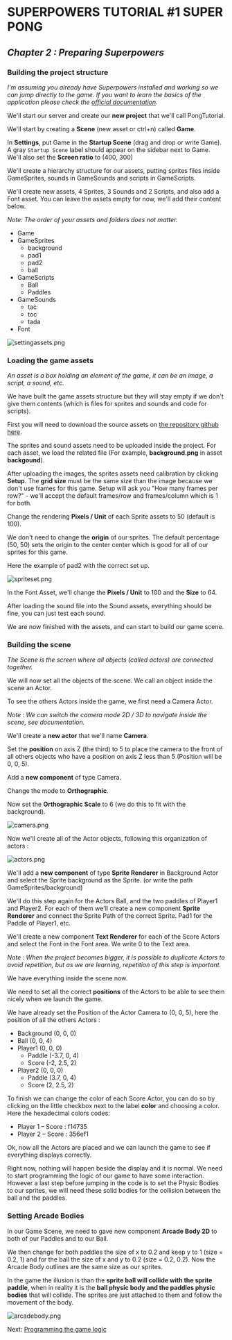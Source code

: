 # SUPERPOWERS TUTORIAL #1 SUPER PONG
## *Chapter 2 : Preparing Superpowers*

### Building the project structure

*I'm assuming you already have Superpowers installed and working so we can jump directly to the game.
If you want to learn the basics of the application please check the [official documentation][1].*

We'll start our server and create our **new project** that we'll call PongTutorial.

We'll start by creating a **Scene** (new asset or ctrl+n) called **Game**.

In **Settings**, put Game in the **Startup Scene** (drag and drop or write Game). A gray `Startup Scene` label should appear on the sidebar next to Game. We'll also set the **Screen ratio** to (400, 300)

We'll create a hierarchy structure for our assets, putting sprites files inside
GameSprites, sounds in GameSounds and scripts in GameScripts.

We'll create new assets, 4 Sprites, 3 Sounds and 2 Scripts, and also add a Font asset. You can leave the assets empty for now, we'll add their content below.

*Note: The order of your assets and folders does not matter.*

* Game
* GameSprites
    * background
    * pad1
    * pad2
    * ball
* GameScripts
    * Ball
    * Paddles
* GameSounds
    * tac
    * toc
    * tada
* Font

![settingassets.png](img/settingassets.png)


###  Loading the game assets

*An asset is a box holding an element of the game, it can be an image, a script, a sound, etc.*

We have built the game assets structure but they will stay empty if we don't give
them contents (which is files for sprites and sounds and code for scripts).

First you will need to download the source assets on [the repository github here][2].

The sprites and sound assets need to be uploaded inside the project.
For each asset, we load the related file (For example, **background.png** in asset **backgound**).

After uploading the images, the sprites assets need calibration by clicking **Setup**. The **grid size** must be the same size than
the image because we don't use frames for this game.
Setup will ask you "How many frames per row?" - we'll accept the default frames/row and frames/column which is 1 for both.

Change the rendering **Pixels / Unit** of each Sprite assets to 50 (default is 100).

We don't need to change the **origin** of our sprites. The default percentage (50, 50) sets the origin to the center center which is good for all of our sprites for this game.

Here the example of pad2 with the correct set up.

![spriteset.png](img/spriteset.png)

In the Font Asset, we'll change the **Pixels / Unit** to 100 and the **Size** to 64.

After loading the sound file into the Sound assets, everything should be fine, you can just test each sound.

We are now finished with the assets, and can start to build our game scene.


### Building the scene

*The Scene is the screen where all objects (called actors) are connected together.*

We will now set all the objects of the scene. We call an object inside the scene an Actor.

To see the others Actors inside the game, we first need a Camera Actor.

*Note : We can switch the camera mode 2D / 3D to navigate inside the scene, see documentation.*

We'll create a **new actor** that we'll name **Camera**.

Set the **position** on axis Z (the third) to 5 to place the camera to the front of all
others objects who have a position on axis Z less than 5 (Position will be 0, 0, 5).

Add a **new component** of type Camera.

Change the mode to **Orthographic**.

Now set the **Orthographic Scale** to 6 (we do this to fit with the background).

![camera.png](img/camera.png)

Now we'll create all of the Actor objects, following this organization of actors :

![actors.png](img/actors.png)

We'll add a **new component** of type **Sprite Renderer** in Background Actor and select the Sprite
background as the Sprite. (or write the path GameSprites/background)

We'll do this step again for the Actors Ball, and the two paddles of Player1 and Player2.
For each of them we'll create a new component **Sprite Renderer** and  connect the Sprite
Path of the correct Sprite. Pad1 for the Paddle of Player1, etc.

We'll create a new component **Text Renderer** for each of the Score Actors and select the Font in the Font area. We write 0 to the Text area.

*Note : When the project becomes bigger, it is possible to duplicate Actors
to avoid repetition, but as we are learning, repetition of this step is important.*

We have everything inside the scene now.

We need to set all the correct **positions** of the Actors to be able to see them
nicely when we launch the game.

We have already set the Position of the Actor Camera to (0, 0, 5), here the position
of all the others Actors :

* Background (0, 0, 0)
* Ball (0, 0, 4)
* Player1 (0, 0, 0)
    * Paddle (-3.7, 0, 4)
    * Score (-2, 2.5, 2)
* Player2 (0, 0, 0)
    * Paddle (3.7, 0, 4)
    * Score (2, 2.5, 2)

To finish we can change the color of each Score Actor, you can do so by clicking
on the little checkbox next to the label **color** and choosing a color.
Here the hexadecimal colors codes:

* Player 1 – Score : f14735
* Player 2 – Score : 356ef1


Ok, now all the Actors are placed and we can launch the game to see if everything displays correctly.

Right now, nothing will happen beside the display and it is normal. We need to start
programming the logic of our game to have some interaction. However a last step before jumping in the code is to set the Physic Bodies to our sprites, we will need these solid bodies
for the collision between the ball and the paddles.

### Setting Arcade Bodies

In our Game Scene, we need to gave new component **Arcade Body 2D** to both of our Paddles and to our Ball.

We then change for both paddles the size of x to 0.2 and keep y to 1 (size = 0.2, 1) and for the ball
the size of x and y to 0.2  (size = 0.2, 0.2). Now the Arcade Body outlines are the same size as our sprites.

In the game the illusion is than the **sprite ball will collide with the sprite paddle**, when
in reality it is the **ball physic body and the paddles physic bodies** that will collide.
The sprites are just attached to them and follow the movement of the body.

![arcadebody.png](img/arcadebody.png)

Next: [Programming the game logic](ch3.md#chapter-3--programming-the-game-logic)

[1]: http://docs.superpowers-html5.com/en/getting-started/about-superpowers
[2]: https://github.com/mseyne/superpowers-sources/tree/master/1SuperPong

